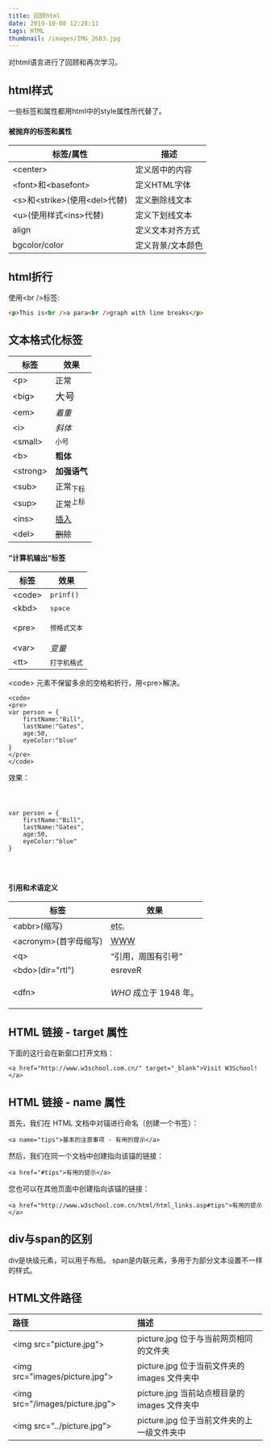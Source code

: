 ```yaml
---
title: 回顾html
date: 2019-10-08 12:28:11
tags: HTML
thumbnail: /images/IMG_2683.jpg
---
```


对html语言进行了回顾和再次学习。



## html样式

一些标签和属性都用html中的style属性所代替了。

#### 被抛弃的标签和属性

| 标签/属性                       | 描述              |
| ------------------------------- | ----------------- |
| \<center>                       | 定义居中的内容    |
| \<font>和\<basefont>            | 定义HTML字体      |
| \<s>和\<strike>(使用\<del>代替) | 定义删除线文本    |
| \<u>(使用样式\<ins>代替)        | 定义下划线文本    |
| align                           | 定义文本对齐方式  |
| bgcolor/color                   | 定义背景/文本颜色 |



## html折行

使用\<br />标签:

```html
<p>This is<br />a para<br />graph with line breaks</p>
```



## 文本格式化标签

| 标签      | 效果                      |
| --------- | ------------------------- |
| \<p>      | 正常                      |
| \<big>    | <big>大号</big>           |
| \<em>     | <em>着重</em>             |
| \<i>      | <i>斜体</i>               |
| \<small>  | <small>小号</small>       |
| \<b>      | <b>粗体</b>               |
| \<strong> | <strong>加强语气</strong> |
| \<sub>    | 正常<sub>下标</sub>       |
| \<sup>    | 正常<sup>上标</sup>       |
| \<ins>    | <ins>插入</ins>           |
| \<del>    | <del>删除</del>           |

#### “计算机输出“标签

| 标签    | 效果                  |
| ------- | --------------------- |
| \<code> | <code>prinf()</code>  |
| \<kbd>  | <kbd>space</kbd>      |
| \<pre>  | <pre>预格式文本</pre> |
| \<var>  | <var>变量</var>       |
| \<tt>   | <tt>打字机格式</tt>   |

\<code> 元素不保留多余的空格和折行，用\<pre>解决。

```
<code>
<pre>
var person = {
    firstName:"Bill",
    lastName:"Gates",
    age:50,
    eyeColor:"blue"
}
</pre>
</code>
```

效果：

<code>

<pre>
var person = {
    firstName:"Bill",
    lastName:"Gates",
    age:50,
    eyeColor:"blue"
}
</pre>
</code>

#### 引用和术语定义

| 标签                   | 效果                                                         |
| ---------------------- | ------------------------------------------------------------ |
| \<abbr>(缩写)          | <abbr title="etcetera">etc.</abbr>                           |
| \<acronym>(首字母缩写) | <acronym title="World Wide Web">WWW</acronym>                |
| \<q>                   | <q>引用，周围有引号</q>                                      |
| \<bdo>(dir="rtl")      | <bdo dir="rtl">Reverse</bdo>                                 |
| \<dfn>                 | <p><dfn title="World Health Organization">WHO</dfn> 成立于 1948 年。</p> |



## HTML 链接 - target 属性

下面的这行会在新窗口打开文档：

```
<a href="http://www.w3school.com.cn/" target="_blank">Visit W3School!</a>
```



## HTML 链接 - name 属性

首先，我们在 HTML 文档中对锚进行命名（创建一个书签）：

```
<a name="tips">基本的注意事项 - 有用的提示</a>
```

然后，我们在同一个文档中创建指向该锚的链接：

```
<a href="#tips">有用的提示</a>
```

您也可以在其他页面中创建指向该锚的链接：

```
<a href="http://www.w3school.com.cn/html/html_links.asp#tips">有用的提示</a>
```



## div与span的区别

div是块级元素，可以用于布局。
span是内联元素，多用于为部分文本设置不一样的样式。



## HTML文件路径

| 路径                             | 描述                                         |
| :------------------------------- | :------------------------------------------- |
| \<img src="picture.jpg">         | picture.jpg 位于与当前网页相同的文件夹       |
| \<img src="images/picture.jpg">  | picture.jpg 位于当前文件夹的 images 文件夹中 |
| \<img src="/images/picture.jpg"> | picture.jpg 当前站点根目录的 images 文件夹中 |
| \<img src="../picture.jpg">      | picture.jpg 位于当前文件夹的上一级文件夹中   |
